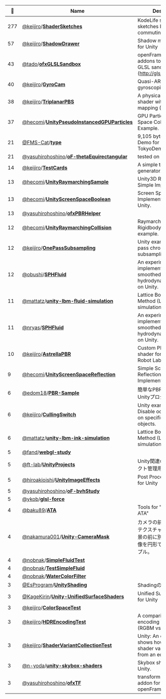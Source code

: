 |:star2: | Name | Description | 🌍|
|---|---|---|---|
|277|[@keijiro](https://github.com/keijiro)/[**ShaderSketches**](https://github.com/keijiro/ShaderSketches)|KodeLife shader sketches I wrote while commuting||
|57|[@keijiro](https://github.com/keijiro)/[**ShadowDrawer**](https://github.com/keijiro/ShadowDrawer)|Shadow matte shader for Unity||
|43|[@tado](https://github.com/tado)/[**ofxGLSLSandbox**](https://github.com/tado/ofxGLSLSandbox)|openFrameworks addons to view / edit GLSL sandbox's shaders (http://glsl.heroku.com/).||
|40|[@keijiro](https://github.com/keijiro)/[**GyroCam**](https://github.com/keijiro/GyroCam)|Quasi-AR with gyroscopic input||
|38|[@keijiro](https://github.com/keijiro)/[**TriplanarPBS**](https://github.com/keijiro/TriplanarPBS)|A physically based shader with triplanar mapping (Unity 5)||
|37|[@hecomi](https://github.com/hecomi)/[**UnityPseudoInstancedGPUParticles**](https://github.com/hecomi/UnityPseudoInstancedGPUParticles)|GPU Particles w/ Screen Space Collision Example.||
|21|[@FMS-Cat](https://github.com/FMS-Cat)/[**type**](https://github.com/FMS-Cat/type)|9,105 bytes WebGL Demo for TokyoDemoFest 2016||
|21|[@yasuhirohoshino](https://github.com/yasuhirohoshino)/[**oF-thetaEquirectangular**](https://github.com/yasuhirohoshino/oF-thetaEquirectangular)|tested on oF 0.9.7||
|14|[@keijiro](https://github.com/keijiro)/[**TestCards**](https://github.com/keijiro/TestCards)|A simple test pattern generator.||
|13|[@hecomi](https://github.com/hecomi)/[**UnityRaymarchingSample**](https://github.com/hecomi/UnityRaymarchingSample)|Unity3D Raymarching Simple Implementation.||
|13|[@hecomi](https://github.com/hecomi)/[**UnityScreenSpaceBoolean**](https://github.com/hecomi/UnityScreenSpaceBoolean)|Screen Space Boolean Implementation for Unity.||
|13|[@yasuhirohoshino](https://github.com/yasuhirohoshino)/[**ofxPBRHelper**](https://github.com/yasuhirohoshino/ofxPBRHelper)|||
|12|[@hecomi](https://github.com/hecomi)/[**UnityRaymarchingCollision**](https://github.com/hecomi/UnityRaymarchingCollision)|Raymarching x Rigidbody interaction example.||
|12|[@keijiro](https://github.com/keijiro)/[**OnePassSubsampling**](https://github.com/keijiro/OnePassSubsampling)|Unity example: Single pass chroma subsampling shader||
|12|[@obushi](https://github.com/obushi)/[**SPHFluid**](https://github.com/obushi/SPHFluid)|An experimental implementation of smoothed-particle hydrodynamics (SPH) on Unity.||
|11|[@mattatz](https://github.com/mattatz)/[**unity-lbm-fluid-simulation**](https://github.com/mattatz/unity-lbm-fluid-simulation)|Lattice Boltzmann Method (LBM) fluid simulation for Unity.||
|11|[@nryas](https://github.com/nryas)/[**SPHFluid**](https://github.com/nryas/SPHFluid)|An experimental implementation of smoothed-particle hydrodynamics (SPH) on Unity.||
|10|[@keijiro](https://github.com/keijiro)/[**AstrellaPBR**](https://github.com/keijiro/AstrellaPBR)|Custom PBR surface shader for Astrella from Robot Lab|[:arrow_upper_right:](https://www.assetstore.unity3d.com/en/#!/content/7006)|
|9|[@hecomi](https://github.com/hecomi)/[**UnityScreenSpaceReflection**](https://github.com/hecomi/UnityScreenSpaceReflection)|Simple Screen Space Reflection Implementation.||
|6|[@edom18](https://github.com/edom18)/[**PBR-Sample**](https://github.com/edom18/PBR-Sample)|簡単なPBRのサンプルUnityプロジェクトです。||
|6|[@keijiro](https://github.com/keijiro)/[**CullingSwitch**](https://github.com/keijiro/CullingSwitch)|Unity example -- Disable occlusion culling on specific game objects.||
|6|[@mattatz](https://github.com/mattatz)/[**unity-lbm-ink-simulation**](https://github.com/mattatz/unity-lbm-ink-simulation)|Lattice Boltzmann Method (LBM) ink simulation for Unity.||
|5|[@fand](https://github.com/fand)/[**webgl-study**](https://github.com/fand/webgl-study)||[:arrow_upper_right:](https://fand.github.io/webgl-study/)|
|5|[@ft-lab](https://github.com/ft-lab)/[**UnityProjects**](https://github.com/ft-lab/UnityProjects)|Unity関連の公開プロジェクト管理用||
|5|[@hiroakioishi](https://github.com/hiroakioishi)/[**UnityImageEffects**](https://github.com/hiroakioishi/UnityImageEffects)|Post Processing Effects for Unity||
|5|[@yasuhirohoshino](https://github.com/yasuhirohoshino)/[**oF-bvhStudy**](https://github.com/yasuhirohoshino/oF-bvhStudy)|||
|5|[@ykob](https://github.com/ykob)/[**glsl-force**](https://github.com/ykob/glsl-force)|||
|4|[@baku89](https://github.com/baku89)/[**ATA**](https://github.com/baku89/ATA)|Tools for "Olga Bell - ATA"|[:arrow_upper_right:](http://baku89.com/work/ata)|
|4|[@nakamura001](https://github.com/nakamura001)/[**Unity-CameraMask**](https://github.com/nakamura001/Unity-CameraMask)|カメラの前にマスク用のテクスチャを置いて、背景の前に別のカメラの画像を円形で表示するサンプル。||
|4|[@nobnak](https://github.com/nobnak)/[**SimpleFluidTest**](https://github.com/nobnak/SimpleFluidTest)|||
|4|[@nobnak](https://github.com/nobnak)/[**TestSimpleFluid**](https://github.com/nobnak/TestSimpleFluid)|||
|4|[@nobnak](https://github.com/nobnak)/[**WaterColorFilter**](https://github.com/nobnak/WaterColorFilter)|||
|3|[@EsProgram](https://github.com/EsProgram)/[**UnityShading**](https://github.com/EsProgram/UnityShading)|Shadingのお勉強用||
|3|[@KageKirin](https://github.com/KageKirin)/[**Unity-UnifiedSurfaceShaders**](https://github.com/KageKirin/Unity-UnifiedSurfaceShaders)|Unified Surface Shaders for Unity||
|3|[@keijiro](https://github.com/keijiro)/[**ColorSpaceTest**](https://github.com/keijiro/ColorSpaceTest)|||
|3|[@keijiro](https://github.com/keijiro)/[**HDREncodingTest**](https://github.com/keijiro/HDREncodingTest)|A comparison of color encoding methods (RGBM vs RGBD)||
|3|[@keijiro](https://github.com/keijiro)/[**ShaderVariantCollectionTest**](https://github.com/keijiro/ShaderVariantCollectionTest)|Unity: An example that shows how to create a shader variant collection from an editor script.||
|3|[@n-yoda](https://github.com/n-yoda)/[**unity-skybox-shaders**](https://github.com/n-yoda/unity-skybox-shaders)|Skybox shaders for Unity.||
|3|[@yasuhirohoshino](https://github.com/yasuhirohoshino)/[**ofxTF**](https://github.com/yasuhirohoshino/ofxTF)|transform feedback addon for openFrameworks||

